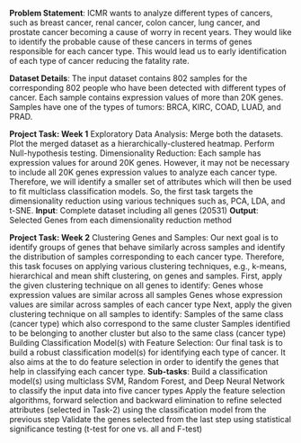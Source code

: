 **Problem Statement**: 
ICMR wants to analyze different types of cancers, such as breast cancer, renal cancer, colon cancer, lung cancer, and prostate cancer becoming a cause of worry in recent years. They would like to identify the probable cause of these cancers in terms of genes responsible for each cancer type. This would lead us to early identification of each type of cancer reducing the fatality rate.

**Dataset Details**: 
The input dataset contains 802 samples for the corresponding 802 people who have been detected with different types of cancer. Each sample contains expression values of more than 20K genes. Samples have one of the types of tumors: BRCA, KIRC, COAD, LUAD, and PRAD.

**Project Task: Week 1**
Exploratory Data Analysis:
Merge both the datasets.
Plot the merged dataset as a hierarchically-clustered heatmap.
Perform Null-hypothesis testing.
Dimensionality Reduction:
Each sample has expression values for around 20K genes. However, it may not be necessary to include all 20K genes expression values to analyze each cancer type. Therefore, we will identify a smaller set of attributes which will then be used to fit multiclass classification models. So, the first task targets the dimensionality reduction using various techniques such as,
PCA, LDA, and t-SNE.
**Input**: Complete dataset including all genes (20531)
**Output**: Selected Genes from each dimensionality reduction method

**Project Task: Week 2**
Clustering Genes and Samples:
Our next goal is to identify groups of genes that behave similarly across samples and identify the distribution of samples corresponding to each cancer type. Therefore, this task focuses on applying various clustering techniques, e.g., k-means, hierarchical and mean shift clustering, on genes and samples.
First, apply the given clustering technique on all genes to identify:
Genes whose expression values are similar across all samples
Genes whose expression values are similar across samples of each cancer type 
Next, apply the given clustering technique on all samples to identify:
Samples of the same class (cancer type) which also correspond to the same cluster
Samples identified to be belonging to another cluster but also to the same class (cancer type)
Building Classification Model(s) with Feature Selection:
Our final task is to build a robust classification model(s) for identifying each type of cancer. It also aims at the to do feature selection in order to identify the genes that help in classifying each cancer type.
**Sub-tasks**:
Build a classification model(s) using multiclass SVM, Random Forest, and Deep Neural Network to classify the input data into five cancer types
Apply the feature selection algorithms, forward selection and backward elimination to refine selected attributes (selected in Task-2) using the classification model from the previous step
Validate the genes selected from the last step using statistical significance testing (t-test for one vs. all and F-test)
